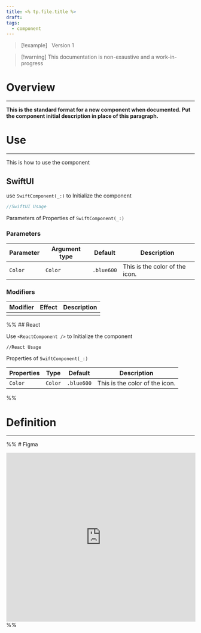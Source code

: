 ```yaml
---
title: <% tp.file.title %>
draft:
tags:
  - component
---
```

> [!example] &nbsp;&nbsp;Version 1

> [!warning] This documentation is non-exaustive and a work-in-progress

# Overview
---

**This is the standard format for a new component when documented. Put the component initial description in place of this paragraph.**
# Use

---

This is how to use the component

## SwiftUI

use `SwiftComponent(_:)` to Initialize the component

```swift title="SwiftUI"
//SwiftUI Usage
```

Parameters of Properties of `SwiftComponent(_:)`

### Parameters

| Parameter | Argument type | Default    | Description                    |
| --------- | ------------- | ---------- | ------------------------------ |
| `Color`   | `Color`       | `.blue600` | This is the color of the icon. |

### Modifiers

| Modifier | Effect | Description |
| -------- | ------ | ----------- |
|          |        |             |

%% ## React

Use `<ReactComponent />` to Initialize the component

```tsx title="React"
//React Usage
```

Properties of `SwiftComponent(_:)`

| Properties | Type    | Default    | Description                    |
| ---------- | ------- | ---------- | ------------------------------ |
| `Color`    | `Color` | `.blue600` | This is the color of the icon. |
 %%
# Definition
---

%% # Figma

 <iframe style="border: 1px solid rgba(0, 0, 0, 0.1);" width="100%" height="450" src="https://www.figma.com/embed?embed_host=share&url=https%3A%2F%2Fwww.figma.com%2Fdesign%2FYdYApHlAjaKaJwv7ogVBoy%2FFaaviator-Design-System-(v1)%3Fnode-id%3D2749-163%26t%3DffNokx75ia2y6qWQ-1" allowfullscreen></iframe>   %%
